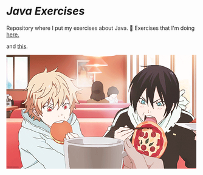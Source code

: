 # _Java Exercises_
Repository where I put my exercises about Java. 🍵 Exercises that I'm doing <a href="https://www.w3resource.com/java-exercises/">here.</a>

and <a href="https://docentes.ifrn.edu.br/nickersonferreira/disciplinas/fundamentos-de-logica-e-algoritmos-1o-ano-info/exercicios-repeticao/view">this</a>.

<img src="./noragami.gif">